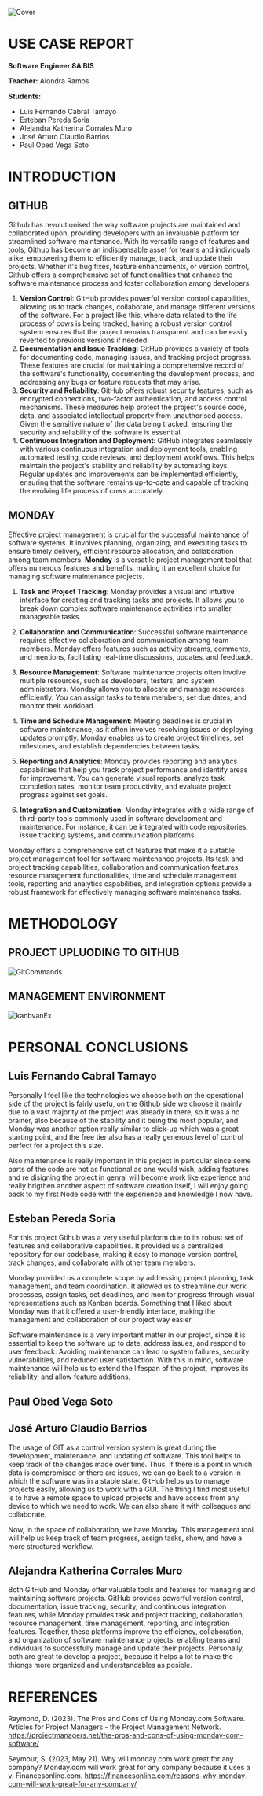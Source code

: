 ![Cover](cover.png)
# USE CASE REPORT
**Software Engineer 8A BIS**

**Teacher:** Alondra Ramos

**Students:**
- Luis Fernando Cabral Tamayo
- Esteban Pereda Soria
- Alejandra Katherina Corrales Muro
- José Arturo Claudio Barrios
- Paul Obed Vega Soto

# INTRODUCTION
## GITHUB
Github has revolutionised the way software projects are maintained and collaborated upon, providing developers with an invaluable platform for streamlined software maintenance. With its versatile range of features and tools, Github has become an indispensable asset for teams and individuals alike, empowering them to efficiently manage, track, and update their projects. Whether it's bug fixes, feature enhancements, or version control, Github offers a comprehensive set of functionalities that enhance the software maintenance process and foster collaboration among developers.
1. **Version Control**:  GitHub provides powerful version control capabilities, allowing us to track changes, collaborate, and manage different versions of the software. For a project like this, where data related to the life process of cows is being tracked, having a robust version control system ensures that the project remains transparent and can be easily reverted to previous versions if needed.
2. **Documentation and Issue Tracking**: GitHub provides a variety of tools for documenting code, managing issues, and tracking project progress. These features are crucial for maintaining a comprehensive record of the software's functionality, documenting the development process, and addressing any bugs or feature requests that may arise.
3. **Security and Reliability**: GitHub offers robust security features, such as encrypted connections, two-factor authentication, and access control mechanisms. These measures help protect the project's source code, data, and associated intellectual property from unauthorised access. Given the sensitive nature of the data being tracked, ensuring the security and reliability of the software is essential.
4. **Continuous Integration and Deployment**: GitHub integrates seamlessly with various continuous integration and deployment tools, enabling automated testing, code reviews, and deployment workflows. This helps maintain the project's stability and reliability by automating keys. Regular updates and improvements can be implemented efficiently, ensuring that the software remains up-to-date and capable of tracking the evolving life process of cows accurately.

## MONDAY
Effective project management is crucial for the successful maintenance of software systems. It involves planning, organizing, and executing tasks to ensure timely delivery, efficient resource allocation, and collaboration among team members. **Monday** is a versatile project management tool that offers numerous features and benefits, making it an excellent choice for managing software maintenance projects.

1. **Task and Project Tracking**: Monday provides a visual and intuitive interface for creating and tracking tasks and projects. It allows you to break down complex software maintenance activities into smaller, manageable tasks.

2. **Collaboration and Communication**: Successful software maintenance requires effective collaboration and communication among team members. Monday offers features such as activity streams, comments, and mentions, facilitating real-time discussions, updates, and feedback.

3. **Resource Management**: Software maintenance projects often involve multiple resources, such as developers, testers, and system administrators. Monday allows you to allocate and manage resources efficiently. You can assign tasks to team members, set due dates, and monitor their workload.

4. **Time and Schedule Management**: Meeting deadlines is crucial in software maintenance, as it often involves resolving issues or deploying updates promptly. Monday enables us to create project timelines, set milestones, and establish dependencies between tasks.

5. **Reporting and Analytics**: Monday provides reporting and analytics capabilities that help you track project performance and identify areas for improvement. You can generate visual reports, analyze task completion rates, monitor team productivity, and evaluate project progress against set goals.

6. **Integration and Customization**: Monday integrates with a wide range of third-party tools commonly used in software development and maintenance. For instance, it can be integrated with code repositories, issue tracking systems, and communication platforms.

Monday offers a comprehensive set of features that make it a suitable project management tool for software maintenance projects. Its task and project tracking capabilities, collaboration and communication features, resource management functionalities, time and schedule management tools, reporting and analytics capabilities, and integration options provide a robust framework for effectively managing software maintenance tasks.


# METHODOLOGY
## PROJECT UPLUODING TO GITHUB
![GitCommands](git%20commands.jpeg)

## MANAGEMENT ENVIRONMENT
![kanbvanEx](kanbvanEx.png)



# PERSONAL CONCLUSIONS


## Luis Fernando Cabral Tamayo

Personally I feel like the technologies we choose both on the operational side of the project is fairly usefu, on the Github side we choose it mainly due to a vast majority of the project was already in there, so It was a no brainer, also because of the stability and it being the most popular, and Monday was another option really similar to click-up which was a great starting point, and the free tier also has a really generous level of control perfect for a project this size.

Also maintenance is really important in this project in particular since some parts of the code are not as functional as one would wish, adding features and re disigning the project in genral will become work like experience and really brigthen another aspect of software creation itself, I will enjoy going back to my first Node code with the experience and knowledge I now have.

## Esteban Pereda Soria
For this project Gtihub was a very useful platform due to its robust set of features and collaborative capabilities. It provided us a centralized repository for our codebase, making it easy to manage version control, track changes, and collaborate with other team members.

Monday provided us a complete scope by addressing project planning, task management, and team coordination. It allowed us to streamline our work processes, assign tasks, set deadlines, and monitor progress through visual representations such as Kanban boards. Something that I liked about Monday was that it offered a user-friendly interface, making the management and collaboration of our project way easier.

Software maintenance is a very important matter in our project, since it is essential to keep the software up to date, address issues, and respond to user feedback. Avoiding maintenance can lead to system failures, security vulnerabilities, and reduced user satisfaction. With this in mind, software maintenance will help us to extend the lifespan of the project, improves its reliability, and allow feature additions.

## Paul Obed Vega Soto


## José Arturo Claudio Barrios
The usage of GIT as a control version system is great during the development, maintenance, and updating of software. This tool helps to keep track of the changes made over time. Thus, if there is a point in which data is compromised or there are issues, we can go back to a version in which the software was in a stable state. GitHub helps us to manage projects easily, allowing us to work with a GUI. The thing I find most useful is to have a remote space to upload projects and have access from any device to which we need to work. We can also share it with colleagues and collaborate.

Now, in the space of collaboration, we have Monday. This management tool will help us keep track of team progress, assign tasks, show, and have a more structured workflow.

## Alejandra Katherina Corrales Muro

Both GitHub and Monday offer valuable tools and features for managing and maintaining software projects. GitHub provides powerful version control, documentation, issue tracking, security, and continuous integration features, while Monday provides task and project tracking, collaboration, resource management, time management, reporting, and integration features. Together, these platforms improve the efficiency, collaboration, and organization of software maintenance projects, enabling teams and individuals to successfully manage and update their projects. Personally, both are great to develop a project, because it helps a lot to make the thiongs more organized and understandables as posible.

# REFERENCES
Raymond, D. (2023). The Pros and Cons of Using Monday.com Software. Articles for Project Managers - the Project Management Network. https://projectmanagers.net/the-pros-and-cons-of-using-monday-com-software/

Seymour, S. (2023, May 21). Why will monday.com work great for any company? Monday.com will work great for any company because it uses a v. Financesonline.com. https://financesonline.com/reasons-why-monday-com-will-work-great-for-any-company/



